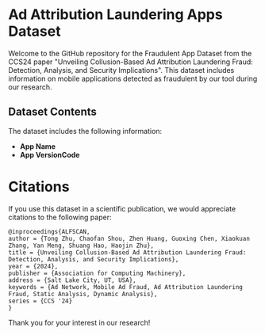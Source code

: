 # Ad Attribution Laundering Apps Dataset

Welcome to the GitHub repository for the Fraudulent App Dataset from the CCS24 paper "Unveiling Collusion-Based Ad Attribution Laundering Fraud: Detection, Analysis, and Security Implications". This dataset includes information on mobile applications detected as fraudulent by our tool during our research.

## Dataset Contents

The dataset includes the following information:

- **App Name**
- **App VersionCode**

# Citations

If you use this dataset in a scientific publication, we would appreciate citations to the following paper:

```
@inproceedings{ALFSCAN,
author = {Tong Zhu, Chaofan Shou, Zhen Huang, Guoxing Chen, Xiaokuan Zhang, Yan Meng, Shuang Hao, Haojin Zhu},
title = {Unveiling Collusion-Based Ad Attribution Laundering Fraud: Detection, Analysis, and Security Implications},
year = {2024},
publisher = {Association for Computing Machinery},
address = {Salt Lake City, UT, USA},
keywords = {Ad Network, Mobile Ad Fraud, Ad Attribution Laundering Fraud, Static Analysis, Dynamic Analysis},
series = {CCS '24}
}
```
Thank you for your interest in our research!
